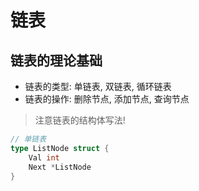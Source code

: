 # 链表

## 链表的理论基础
* 链表的类型: 单链表, 双链表, 循环链表
* 链表的操作: 删除节点, 添加节点, 查询节点

> 注意链表的结构体写法!

```go
// 单链表
type ListNode struct {
    Val int
    Next *ListNode
}
```